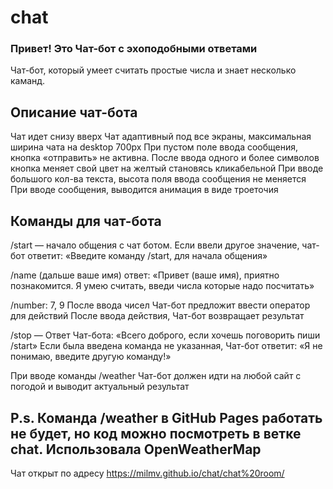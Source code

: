 # chat
### Привет! Это Чат-бот с эхоподобными ответами 

Чат-бот, который умеет считать простые числа и знает несколько каманд. 

## Описание чат-бота
Чат идет снизу вверх
Чат адаптивный под все экраны, максимальная ширина чата на desktop 700px
При пустом поле ввода сообщения, кнопка «отправить» не активна. После ввода одного и более символов кнопка меняет свой цвет на желтый становясь кликабельной
При вводе большого кол-ва текста, высота поля ввода сообщения не меняется
При вводе сообщения, выводится анимация в виде троеточия

## Команды для чат-бота

/start — начало общения с чат ботом.
Если ввели другое значение, чат-бот ответит: «Введите команду /start, для начала общения»

/name (дальше ваше имя)
ответ: «Привет (ваше имя), приятно познакомится. Я умею считать, введи числа которые надо посчитать»

/number: 7, 9
После ввода чисел Чат-бот предложит ввести оператор для действий
После ввода действия, Чат-бот возвращает результат

/stop — Ответ Чат-бота: «Всего доброго, если хочешь поговорить пиши /start»
Если была введена команда не указанная, Чат-бот ответит: «Я не понимаю, введите другую команду!»

При вводе команды /weather Чат-бот должен идти на любой сайт с погодой и выводит актуальный результат 

## P.s. Команда /weather в GitHub Pages работать не будет, но код можно посмотреть в ветке chat. Использовала OpenWeatherMap


Чат открыт по адресу https://milmv.github.io/chat/chat%20room/
